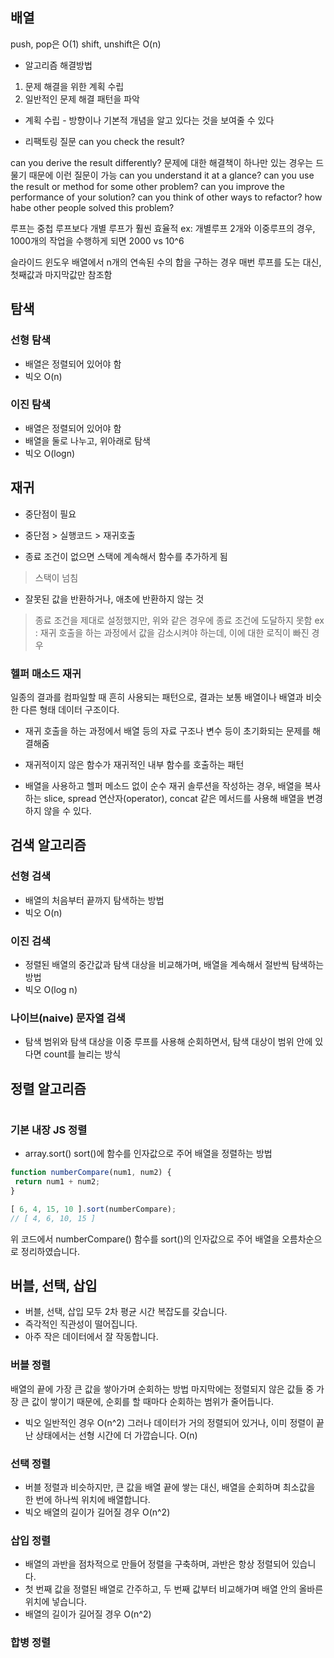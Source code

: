 ## 배열
push, pop은 O(1)
shift, unshift은 O(n)

- 알고리즘 해결방법
1. 문제 해결을 위한 계획 수립
2. 일반적인 문제 해결 패턴을 파악


- 계획 수립 - 방향이나 기본적 개념을 알고 있다는 것을 보여줄 수 있다

- 리팩토링 질문
can you check the result?

can you derive the result differently?
문제에 대한 해결책이 하나만 있는 경우는 드물기 때문에 이런 질문이 가능
can you understand it at a glance?
can you use the result or method for some other problem?
can you improve the performance of your solution?
can you think of other ways to refactor?
how habe other people solved this problem?


루프는 중첩 루프보다 개별 루프가 훨씬 효율적 ex: 개별루프 2개와 이중루프의 경우, 1000개의 작업을 수행하게 되면 2000 vs 10^6


슬라이드 윈도우
배열에서 n개의 연속된 수의 합을 구하는 경우
매번 루프를 도는 대신, 첫째값과 마지막값만 참조함

## 탐색

### 선형 탐색
- 배열은 정렬되어 있어야 함
- 빅오 O(n)

### 이진 탐색
- 배열은 정렬되어 있어야 함
- 배열을 둘로 나누고, 위아래로 탐색
- 빅오 O(logn)


## 재귀

- 중단점이 필요

- 중단점 > 실행코드 > 재귀호출

- 종료 조건이 없으면 스택에 계속해서 함수를 추가하게 됨
> 스택이 넘침

- 잘못된 값을 반환하거나, 애초에 반환하지 않는 것
>   종료 조건을 제대로 설정했지만, 위와 같은 경우에 종료 조건에 도달하지 못함
ex : 재귀 호출을 하는 과정에서 값을 감소시켜야 하는데, 이에 대한 로직이 빠진 경우

### 헬퍼 매소드 재귀
일종의 결과를 컴파일할 때 흔히 사용되는 패턴으로, 결과는 보통 배열이나 배열과 비슷한 다른 형태 데이터 구조이다.

- 재귀 호출을 하는 과정에서 배열 등의 자료 구조나 변수 등이 초기화되는 문제를 해결해줌

- 재귀적이지 않은 함수가 재귀적인 내부 함수를 호출하는 패턴

- 배열을 사용하고 헬퍼 메소드 없이 순수 재귀 솔루션을 작성하는 경우, 배열을 복사하는 slice, spread 연산자(operator), concat 같은 메서드를 사용해 배열을 변경하지 않을 수 있다.

## 검색 알고리즘

### 선형 검색
- 배열의 처음부터 끝까지 탐색하는 방법
- 빅오 O(n)

### 이진 검색
- 정렬된 배열의 중간값과 탐색 대상을 비교해가며, 배열을 계속해서 절반씩 탐색하는 방법
- 빅오 O(log n)

### 나이브(naive) 문자열 검색
- 탐색 범위와 탐색 대상을 이중 루프를 사용해 순회하면서, 탐색 대상이 범위 안에 있다면 count를 늘리는 방식

## 정렬 알고리즘

#

### 기본 내장 JS 정렬
- array.sort()
sort()에 함수를 인자값으로 주어 배열을 정렬하는 방법
```js
function numberCompare(num1, num2) {
 return num1 + num2;
}

[ 6, 4, 15, 10 ].sort(numberCompare);
// [ 4, 6, 10, 15 ]
```
위 코드에서 numberCompare() 함수를 sort()의 인자값으로 주어 배열을 오름차순으로 정리하였습니다.

## 버블, 선택, 삽입
- 버블, 선택, 삽입 모두 2차 평균 시간 복잡도를 갖습니다.
- 즉각적인 직관성이 떨어집니다.
- 아주 작은 데이터에서 잘 작동합니다.

### 버블 정렬
 배열의 끝에 가장 큰 값을 쌓아가며 순회하는 방법
마지막에는 정렬되지 않은 값들 중 가장 큰 값이 쌓이기 때문에, 순회를 할 때마다 순회하는 범위가 줄어듭니다.
- 빅오
일반적인 경우 O(n^2)
그러나 데이터가 거의 정렬되어 있거나, 이미 정렬이 끝난 상태에서는 선형 시간에 더 가깝습니다. O(n)

### 선택 정렬
- 버블 정렬과 비슷하지만, 큰 값을 배열 끝에 쌓는 대신, 배열을 순회하며 최소값을 한 번에 하나씩 위치에 배열합니다.
- 빅오
 배열의 길이가 길어질 경우 O(n^2)

### 삽입 정렬
- 배열의 과반을 점차적으로 만들어 정렬을 구축하며, 과반은 항상 정렬되어 있습니다.
- 첫 번째 값을 정렬된 배열로 간주하고, 두 번째 값부터 비교해가며 배열 안의 올바른 위치에 넣습니다.
- 배열의 길이가 길어질 경우 O(n^2)

### 합병 정렬
